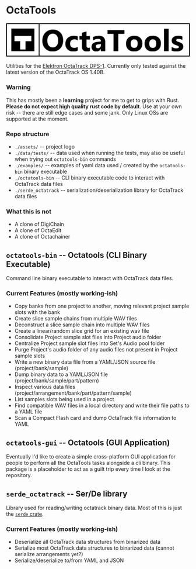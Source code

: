 # OctaTools

![Utilities for the Elektron OctaTrack DPS-1](assets/logo-wide.png "OctaTools")

Utilities for the [Elektron OctaTrack DPS-1](https://www.elektron.se/en/octratrack-mkii-explorer).
Currently only tested against the latest version of the OctaTrack OS 1.40B.

### Warning

This has mostly been a **learning** project for me to get to grips with Rust. 
**Please do not expect high quality rust code by default**.
Use at your own risk -- there are still edge cases and some jank. 
Only Linux OSs are supported at the moment.

### Repo structure

- `./assets/` -- project logo
- `./data/tests/` -- data used when running the tests, may also be useful when trying out `octatools-bin` commands
- `./examples/` -- examples of yaml data used / created by the `octatools-bin` binary executable
- `./octatools-bin` -- CLI binary executable code to interact with OctaTrack data files
- `./serde_octatrack` -- serialization/deserialization library for OctaTrack data files 

### What this is not
- A clone of DigiChain
- A clone of OctaEdit
- A clone of Octachainer

## `octatools-bin` -- Octatools (CLI Binary Executable)

Command line binary executable to interact with OctaTrack data files.

### Current Features (mostly working-ish)
- Copy banks from one project to another, moving relevant project sample slots with the bank
- Create slice sample chains from multiple WAV files
- Deconstruct a slice sample chain into multiple WAV files
- Create a linear/random slice grid for an existing wav file
- Consolidate Project sample slot files into Project audio folder
- Centralize Project sample slot files into Set's Audio pool folder
- Purge Project's audio folder of any audio files not present in Project sample slots
- Write a new binary data file from a YAML/JSON source file (project/bank/sample)
- Dump binary data to a YAML/JSON file (project/bank/sample/part/pattern)
- Inspect various data files (project/arrangement/bank/part/pattern/sample) 
- List samples slots being used in a project
- Find compatible WAV files in a local directory and write their file paths to a YAML file
- Scan a Compact Flash card and dump OctaTrack file information to YAML

## `octatools-gui` -- Octatools (GUI Application)

Eventually I'd like to create a simple cross-platform GUI application for people to perform all the OctaTools tasks alongside a cli binary.
This package is a placeholder to act as a guilt trip every time I look at the repository.

## `serde_octatrack` -- Ser/De library

Library used for reading/writing octatrack binary data.
Most of this is just the [`serde` crate](https://serde.rs).

### Current Features (mostly working-ish)
- Deserialize all OctaTrack data structures from binarized data
- Serialize most OctaTrack data structures to binarized data (cannot serialize arrangements yet?)
- Serialize/deserialize to/from YAML and JSON

